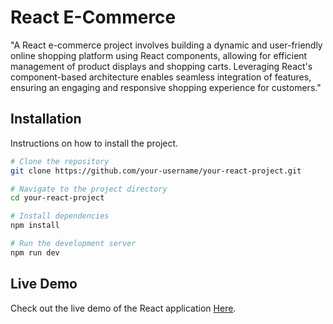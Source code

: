 # React E-Commerce

"A React e-commerce project involves building a dynamic and user-friendly online shopping platform using React components, allowing for efficient management of product displays and shopping carts. Leveraging React's component-based architecture enables seamless integration of features, ensuring an engaging and responsive shopping experience for customers."

## Installation

Instructions on how to install the project.

```bash
# Clone the repository
git clone https://github.com/your-username/your-react-project.git

# Navigate to the project directory
cd your-react-project

# Install dependencies
npm install

# Run the development server
npm run dev

```

## Live Demo
<p>Check out the live demo of the React application <a href=https://react-e-shopping.pages.dev/ target="_blank">Here</a>.</p>
